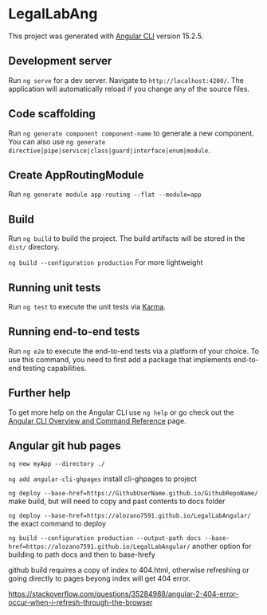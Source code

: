 # LegalLabAng

This project was generated with [Angular CLI](https://github.com/angular/angular-cli) version 15.2.5.

## Development server

Run `ng serve` for a dev server. Navigate to `http://localhost:4200/`. The application will automatically reload if you change any of the source files.

## Code scaffolding

Run `ng generate component component-name` to generate a new component. You can also use `ng generate directive|pipe|service|class|guard|interface|enum|module`.

## Create AppRoutingModule

Run `ng generate module app-routing --flat --module=app`

## Build

Run `ng build` to build the project. The build artifacts will be stored in the `dist/` directory.

`ng build --configuration production` For more lightweight

## Running unit tests

Run `ng test` to execute the unit tests via [Karma](https://karma-runner.github.io).

## Running end-to-end tests

Run `ng e2e` to execute the end-to-end tests via a platform of your choice. To use this command, you need to first add a package that implements end-to-end testing capabilities.

## Further help

To get more help on the Angular CLI use `ng help` or go check out the [Angular CLI Overview and Command Reference](https://angular.io/cli) page.

## Angular git hub pages

`ng new myApp --directory ./`

`ng add angular-cli-ghpages`  install cli-ghpages to project

`ng deploy --base-href=https://GithubUserName.github.io/GithubRepoName/` make build, but will need to copy and past contents to docs folder

`ng deploy --base-href=https://alozano7591.github.io/LegalLabAngular/` the exact command to deploy

`ng build --configuration production --output-path docs --base-href=https://alozano7591.github.io/LegalLabAngular/` another option for building to path docs and then to base-hrefy

github build requires a copy of index to 404.html, otherwise refreshing or going directly to pages beyong index will get 404 error.

https://stackoverflow.com/questions/35284988/angular-2-404-error-occur-when-i-refresh-through-the-browser
